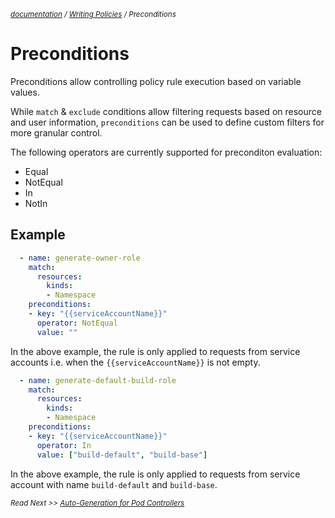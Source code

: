 <small>*[documentation](/README.md#documentation) / [Writing Policies](/documentation/writing-policies.md) / Preconditions*</small>

# Preconditions

Preconditions allow controlling policy rule execution based on variable values.

While `match` & `exclude` conditions allow filtering requests based on resource and user information, `preconditions` can be used to define custom filters for more granular control.

The following operators are currently supported for preconditon evaluation:
- Equal
- NotEqual
- In
- NotIn

## Example

```yaml
  - name: generate-owner-role
    match:
      resources:
        kinds:
        - Namespace
    preconditions:
    - key: "{{serviceAccountName}}"
      operator: NotEqual
      value: ""
```

In the above example, the rule is only applied to requests from service accounts i.e. when the `{{serviceAccountName}}` is not empty.

```yaml
  - name: generate-default-build-role
    match:
      resources:
        kinds:
        - Namespace
    preconditions:
    - key: "{{serviceAccountName}}"
      operator: In
      value: ["build-default", "build-base"]
```

In the above example, the rule is only applied to requests from service account with name `build-default` and `build-base`.


<small>*Read Next >> [Auto-Generation for Pod Controllers](/documentation/writing-policies-autogen.md)*</small>
